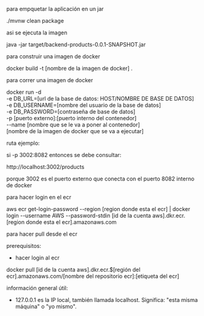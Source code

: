 para empquetar la aplicación en un jar

./mvnw clean package

asi se ejecuta la imagen

java -jar target/backend-products-0.0.1-SNAPSHOT.jar


para construir una imagen de docker

docker build -t [nombre de la imagen de docker] .

para correr una imagen de docker

docker run -d \
  -e DB_URL=[url de la base de datos: HOST/NOMBRE DE BASE DE DATOS] \
  -e DB_USERNAME=[nombre del usuario de la base de datos] \
  -e DB_PASSWORD=[contraseña de base de datos] \
  -p [puerto externo]:[puerto interno del contenedor] \
  --name [nombre que se le va a poner al contenedor] \
  [nombre de la imagen de docker que se va a ejecutar]

ruta ejemplo:

si -p 3002:8082 entonces se debe consultar:

http://localhost:3002/products

porque 3002 es el puerto externo que conecta con el puerto 8082 interno de docker


para hacer login en el ecr

aws ecr get-login-password --region [region donde esta el ecr] | docker login --username AWS --password-stdin [id de la cuenta aws].dkr.ecr.[region donde esta el ecr].amazonaws.com


para hacer pull desde el ecr

prerequisitos:
- hacer login al ecr

docker pull [id de la cuenta aws].dkr.ecr.$[región del ecr].amazonaws.com/[nombre del repositorio ecr]:[etiqueta del ecr]


información general útil:

- 127.0.0.1 es la IP local, también llamada localhost.
Significa: "esta misma máquina" o "yo mismo".

